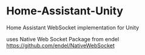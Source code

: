 # Home-Assistant-Unity
 Home Assistant WebSocket implementation for Unity
 
 uses Native Web Socket Package from endel 
 https://github.com/endel/NativeWebSocket
